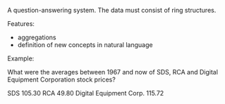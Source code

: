 A question-answering system. The data must consist of ring structures.

Features:

- aggregations  
- definition of new concepts in natural language

Example:

What were the averages between 1967 and now of SDS, RCA and Digital Equipment Corporation stock prices?

SDS                     105.30
RCA                      49.80
Digital Equipment Corp. 115.72

